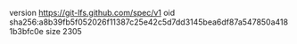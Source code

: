 version https://git-lfs.github.com/spec/v1
oid sha256:a8b39fb5f052026f11387c25e42c5d7dd3145bea6df87a547850a4181b3bfc0e
size 2305
